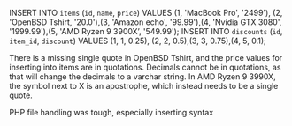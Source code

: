INSERT INTO `items` (`id`, `name`, `price`) VALUES (1, 'MacBook Pro', '2499'), 
(2, 'OpenBSD Tshirt, '20.0'),(3, 'Amazon echo', '99.99'),(4, 'Nvidia GTX 3080', '1999.99'),(5, 'AMD Ryzen 9 3900X’, '549.99');
INSERT INTO `discounts` (`id`, `item_id`, `discount`) VALUES (1, 1, 0.25), (2, 2, 0.5),(3, 3, 0.75),(4, 5, 0.1);

There is a missing single quote in OpenBSD Tshirt, and the price values for inserting into items are in quotations. Decimals cannot be in quotations, as that will change the decimals to a varchar string. In AMD Ryzen 9 3990X, the symbol next to X is an apostrophe, which instead needs to be a single quote.

PHP file handling was tough, especially inserting syntax
